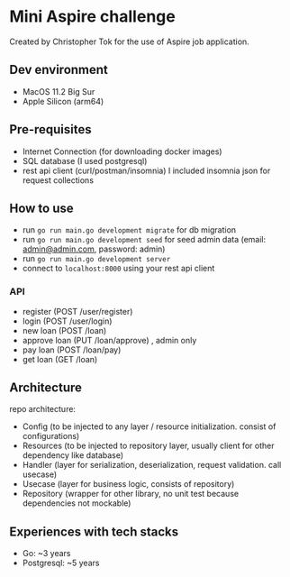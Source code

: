 # Mini Aspire challenge

Created by Christopher Tok for the use of Aspire job application. 

## Dev environment
- MacOS 11.2 Big Sur
- Apple Silicon (arm64)

## Pre-requisites
- Internet Connection (for downloading docker images)
- SQL database (I used postgresql)
- rest api client (curl/postman/insomnia) I included insomnia json for request collections

## How to use
- run ``` go run main.go development migrate ``` for db migration
- run ``` go run main.go development seed ``` for seed admin data (email: admin@admin.com, password: admin)
- run ``` go run main.go development server ```
- connect to ``` localhost:8000 ``` using your rest api client

### API
- register (POST /user/register)
- login (POST /user/login)
- new loan (POST /loan)
- approve loan (PUT /loan/approve) , admin only
- pay loan (POST /loan/pay)
- get loan (GET /loan)

## Architecture
repo architecture:
- Config (to be injected to any layer / resource initialization. consist of configurations)
- Resources (to be injected to repository layer, usually client for other dependency like database)
- Handler (layer for serialization, deserialization, request validation. call usecase)
- Usecase (layer for business logic, consists of repository)
- Repository (wrapper for other library, no unit test because dependencies not mockable)
 
## Experiences with tech stacks
- Go: ~3 years
- Postgresql: ~5 years